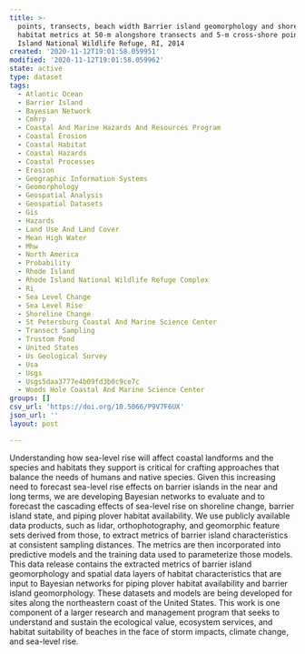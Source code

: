 ```yaml
---
title: >-
  points, transects, beach width Barrier island geomorphology and shorebird
  habitat metrics at 50-m alongshore transects and 5-m cross-shore points Rhode
  Island National Wildlife Refuge, RI, 2014
created: '2020-11-12T19:01:58.059951'
modified: '2020-11-12T19:01:58.059962'
state: active
type: dataset
tags:
  - Atlantic Ocean
  - Barrier Island
  - Bayesian Network
  - Cmhrp
  - Coastal And Marine Hazards And Resources Program
  - Coastal Erosion
  - Coastal Habitat
  - Coastal Hazards
  - Coastal Processes
  - Erosion
  - Geographic Information Systems
  - Geomorphology
  - Geospatial Analysis
  - Geospatial Datasets
  - Gis
  - Hazards
  - Land Use And Land Cover
  - Mean High Water
  - Mhw
  - North America
  - Probability
  - Rhode Island
  - Rhode Island National Wildlife Refuge Complex
  - Ri
  - Sea Level Change
  - Sea Level Rise
  - Shoreline Change
  - St Petersburg Coastal And Marine Science Center
  - Transect Sampling
  - Trustom Pond
  - United States
  - Us Geological Survey
  - Usa
  - Usgs
  - Usgs5daa3777e4b09fd3b0c9ce7c
  - Woods Hole Coastal And Marine Science Center
groups: []
csv_url: 'https://doi.org/10.5066/P9V7F6UX'
json_url: ''
layout: post

---
```

Understanding how sea-level rise will affect coastal landforms and the species and habitats they support is critical for crafting approaches that balance the needs of humans and native species. Given this increasing need to forecast sea-level rise effects on barrier islands in the near and long terms, we are developing Bayesian networks to evaluate and to forecast the cascading effects of sea-level rise on shoreline change, barrier island state, and piping plover habitat availability. We use publicly available data products, such as lidar, orthophotography, and geomorphic feature sets derived from those, to extract metrics of barrier island characteristics at consistent sampling distances. The metrics are then incorporated into predictive models and the training data used to parameterize those models. This data release contains the extracted metrics of barrier island geomorphology and spatial data layers of habitat characteristics that are input to Bayesian networks for piping plover habitat availability and barrier island geomorphology. These datasets and models are being developed for sites along the northeastern coast of the United States. This work is one component of a larger research and management program that seeks to understand and sustain the ecological value, ecosystem services, and habitat suitability of beaches in the face of storm impacts, climate change, and sea-level rise.

